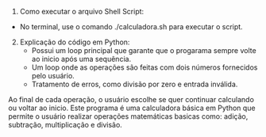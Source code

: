 1. Como executar o arquivo Shell Script:
 * No terminal, use o comando ./calculadora.sh para executar o script.

2. Explicação do código em Python:
   * Possui um loop principal que garante que o progarama sempre volte ao inicio após uma sequência.
   * Um loop onde as operações são feitas com dois números fornecidos pelo usuário.
   * Tratamento de erros, como divisão por zero e entrada inválida.

Ao final de cada operação, o usuário escolhe se quer continuar calculando ou voltar ao inicio.
Este programa é uma calculadora básica em Python que permite o usuário realizar operações matemáticas basicas como: adição, subtração, multiplicação e divisão.
  

